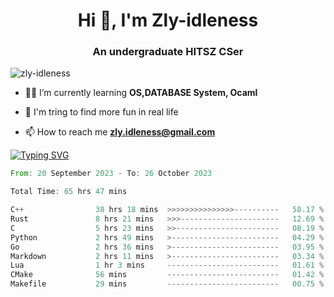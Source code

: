 <h1 align="center">Hi 👋, I'm Zly-idleness</h1>

<h3 align="center">An undergraduate HITSZ CSer</h3>

<p align="left"> <img src="https://komarev.com/ghpvc/?username=zly-idleness&label=Profile%20views&color=0e75b6&style=flat" alt="zly-idleness" /> </p>


- 👨‍💻 I’m currently learning **OS,DATABASE System, Ocaml**

- 🌱 I'm tring to find more fun in real life

- 📫 How to reach me **zly.idleness@gmail.com**



[![Typing SVG](https://readme-typing-svg.herokuapp.com?font=Fira+Code&pause=1000&width=435&lines=I+Maybe+Slow)](https://git.io/typing-svg)


<!--START_SECTION:waka-->

```rust
From: 20 September 2023 - To: 26 October 2023

Total Time: 65 hrs 47 mins

C++                38 hrs 18 mins  >>>>>>>>>>>>>>>----------   58.17 %
Rust               8 hrs 21 mins   >>>----------------------   12.69 %
C                  5 hrs 23 mins   >>-----------------------   08.19 %
Python             2 hrs 49 mins   >------------------------   04.29 %
Go                 2 hrs 36 mins   >------------------------   03.95 %
Markdown           2 hrs 11 mins   >------------------------   03.34 %
Lua                1 hr 3 mins     -------------------------   01.61 %
CMake              56 mins         -------------------------   01.42 %
Makefile           29 mins         -------------------------   00.75 %
```

<!--END_SECTION:waka-->


